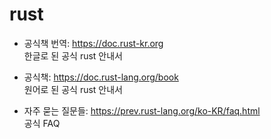 # rust

- 공식책 번역: <https://doc.rust-kr.org><br/>
  한글로 된 공식 rust 안내서

- 공식책: <https://doc.rust-lang.org/book><br/>
  원어로 된 공식 rust 안내서
  
- 자주 묻는 질문들: <https://prev.rust-lang.org/ko-KR/faq.html><br/>
  공식 FAQ